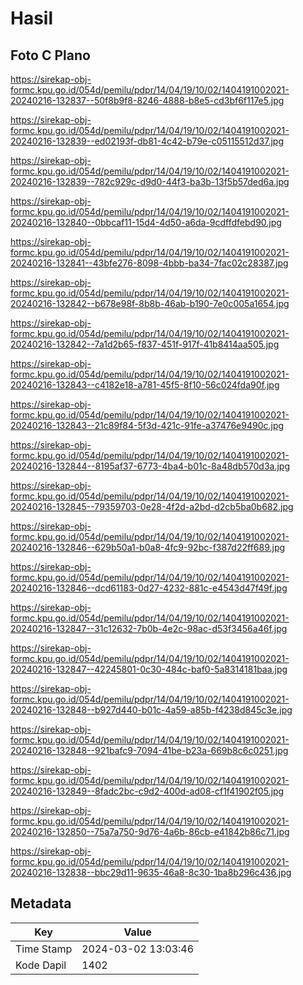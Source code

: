 # Hasil

## Foto C Plano

https://sirekap-obj-formc.kpu.go.id/054d/pemilu/pdpr/14/04/19/10/02/1404191002021-20240216-132837--50f8b9f8-8246-4888-b8e5-cd3bf6f117e5.jpg

https://sirekap-obj-formc.kpu.go.id/054d/pemilu/pdpr/14/04/19/10/02/1404191002021-20240216-132839--ed02193f-db81-4c42-b79e-c05115512d37.jpg

https://sirekap-obj-formc.kpu.go.id/054d/pemilu/pdpr/14/04/19/10/02/1404191002021-20240216-132839--782c929c-d9d0-44f3-ba3b-13f5b57ded6a.jpg

https://sirekap-obj-formc.kpu.go.id/054d/pemilu/pdpr/14/04/19/10/02/1404191002021-20240216-132840--0bbcaf11-15d4-4d50-a6da-9cdffdfebd90.jpg

https://sirekap-obj-formc.kpu.go.id/054d/pemilu/pdpr/14/04/19/10/02/1404191002021-20240216-132841--43bfe276-8098-4bbb-ba34-7fac02c28387.jpg

https://sirekap-obj-formc.kpu.go.id/054d/pemilu/pdpr/14/04/19/10/02/1404191002021-20240216-132842--b678e98f-8b8b-46ab-b190-7e0c005a1654.jpg

https://sirekap-obj-formc.kpu.go.id/054d/pemilu/pdpr/14/04/19/10/02/1404191002021-20240216-132842--7a1d2b65-f837-451f-917f-41b8414aa505.jpg

https://sirekap-obj-formc.kpu.go.id/054d/pemilu/pdpr/14/04/19/10/02/1404191002021-20240216-132843--c4182e18-a781-45f5-8f10-56c024fda90f.jpg

https://sirekap-obj-formc.kpu.go.id/054d/pemilu/pdpr/14/04/19/10/02/1404191002021-20240216-132843--21c89f84-5f3d-421c-91fe-a37476e9490c.jpg

https://sirekap-obj-formc.kpu.go.id/054d/pemilu/pdpr/14/04/19/10/02/1404191002021-20240216-132844--8195af37-6773-4ba4-b01c-8a48db570d3a.jpg

https://sirekap-obj-formc.kpu.go.id/054d/pemilu/pdpr/14/04/19/10/02/1404191002021-20240216-132845--79359703-0e28-4f2d-a2bd-d2cb5ba0b682.jpg

https://sirekap-obj-formc.kpu.go.id/054d/pemilu/pdpr/14/04/19/10/02/1404191002021-20240216-132846--629b50a1-b0a8-4fc9-92bc-f387d22ff689.jpg

https://sirekap-obj-formc.kpu.go.id/054d/pemilu/pdpr/14/04/19/10/02/1404191002021-20240216-132846--dcd61183-0d27-4232-881c-e4543d47f49f.jpg

https://sirekap-obj-formc.kpu.go.id/054d/pemilu/pdpr/14/04/19/10/02/1404191002021-20240216-132847--31c12632-7b0b-4e2c-98ac-d53f3456a46f.jpg

https://sirekap-obj-formc.kpu.go.id/054d/pemilu/pdpr/14/04/19/10/02/1404191002021-20240216-132847--42245801-0c30-484c-baf0-5a8314181baa.jpg

https://sirekap-obj-formc.kpu.go.id/054d/pemilu/pdpr/14/04/19/10/02/1404191002021-20240216-132848--b927d440-b01c-4a59-a85b-f4238d845c3e.jpg

https://sirekap-obj-formc.kpu.go.id/054d/pemilu/pdpr/14/04/19/10/02/1404191002021-20240216-132848--921bafc9-7094-41be-b23a-669b8c6c0251.jpg

https://sirekap-obj-formc.kpu.go.id/054d/pemilu/pdpr/14/04/19/10/02/1404191002021-20240216-132849--8fadc2bc-c9d2-400d-ad08-cf1f41902f05.jpg

https://sirekap-obj-formc.kpu.go.id/054d/pemilu/pdpr/14/04/19/10/02/1404191002021-20240216-132850--75a7a750-9d76-4a6b-86cb-e41842b86c71.jpg

https://sirekap-obj-formc.kpu.go.id/054d/pemilu/pdpr/14/04/19/10/02/1404191002021-20240216-132838--bbc29d11-9635-46a8-8c30-1ba8b296c436.jpg


## Metadata

| Key        | Value               |
| ---------- | ------------------- |
| Time Stamp | 2024-03-02 13:03:46 |
| Kode Dapil | 1402                |



